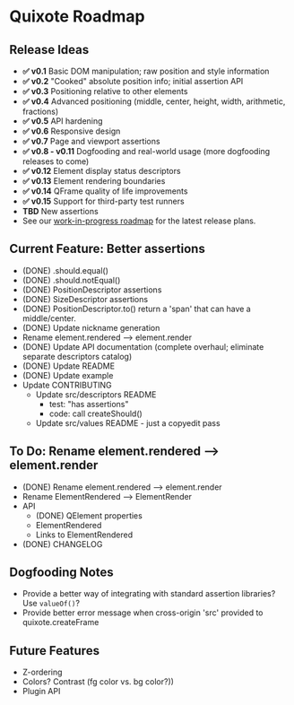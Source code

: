 # Quixote Roadmap

## Release Ideas

* **✅ v0.1** Basic DOM manipulation; raw position and style information
* **✅ v0.2** "Cooked" absolute position info; initial assertion API
* **✅ v0.3** Positioning relative to other elements
* **✅ v0.4** Advanced positioning (middle, center, height, width, arithmetic, fractions)
* **✅ v0.5** API hardening
* **✅ v0.6** Responsive design
* **✅ v0.7** Page and viewport assertions
* **✅ v0.8 - v0.11** Dogfooding and real-world usage (more dogfooding releases to come)
* **✅ v0.12** Element display status descriptors
* **✅ v0.13** Element rendering boundaries
* **✅ v0.14** QFrame quality of life improvements
* **✅ v0.15** Support for third-party test runners
* **TBD** New assertions
* See our [work-in-progress roadmap](https://github.com/jamesshore/quixote/blob/master/ROADMAP.md) for the latest release plans.


## Current Feature: Better assertions

* (DONE) .should.equal()
* (DONE) .should.notEqual()
* (DONE) PositionDescriptor assertions
* (DONE) SizeDescriptor assertions
* (DONE) PositionDescriptor.to() return a 'span' that can have a middle/center.
* (DONE) Update nickname generation
* Rename element.rendered --> element.render
* (DONE) Update API documentation (complete overhaul; eliminate separate descriptors catalog)
* (DONE) Update README
* (DONE) Update example
* Update CONTRIBUTING
	* Update src/descriptors README
		* test: "has assertions"
		* code: call createShould()
	* Update src/values README - just a copyedit pass


## To Do: Rename element.rendered --> element.render

* (DONE) Rename element.rendered --> element.render
* Rename ElementRendered --> ElementRender
* API
	* (DONE) QElement properties
	* ElementRendered
	* Links to ElementRendered
* (DONE) CHANGELOG


## Dogfooding Notes

* Provide a better way of integrating with standard assertion libraries? Use `valueOf()`?
* Provide better error message when cross-origin 'src' provided to quixote.createFrame


## Future Features

* Z-ordering
* Colors? Contrast (fg color vs. bg color?))
* Plugin API
